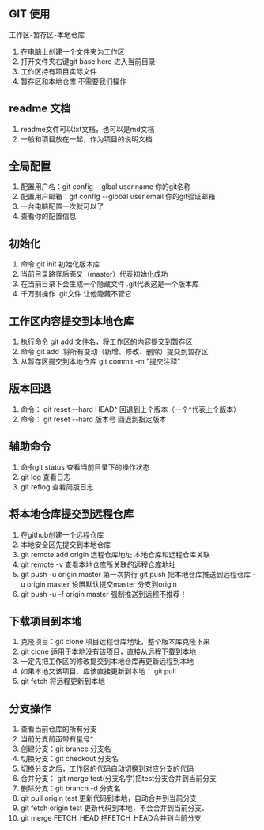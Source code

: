 ## GIT 使用
工作区-暂存区-本地仓库
1. 在电脑上创建一个文件夹为工作区
2. 打开文件夹右键git base here 进入当前目录
3. 工作区持有项目实际文件
4. 暂存区和本地仓库 不需要我们操作

## readme 文档
1. readme文件可以txt文档，也可以是md文档
2. 一般和项目放在一起，作为项目的说明文档

## 全局配置
1. 配置用户名：git config --glbal user.name 你的git名称
2. 配置用户邮箱：git conflg --global user.email 你的git验证邮箱
3. 一台电脑配置一次就可以了
4. 查看你的配置信息

## 初始化
1. 命令 git init 初始化版本库
2. 当前目录路径后面又（master）代表初始化成功
3. 在当前目录下会生成一个隐藏文件 .git代表这是一个版本库
4. 千万别操作 .git文件 让他隐藏不管它

## 工作区内容提交到本地仓库
1. 执行命令 git add 文件名，将工作区的内容提交到暂存区
2. 命令 git add .将所有变动（新增、修改、删除）提交到暂存区
3. 从暂存区提交到本地仓库 git commit -m "提交注释"

## 版本回退
1. 命令： git reset --hard HEAD^ 回退到上个版本（一个^代表上个版本）
2. 命令： git reset --hard 版本号 回退到指定版本

## 辅助命令
1. 命令git status 查看当前目录下的操作状态
2. git log 查看日志
3. git reflog 查看简版日志

## 将本地仓库提交到远程仓库
1. 在github创建一个远程仓库
2. 本地安全区先提交到本地仓库
3. git remote add origin 远程仓库地址 本地仓库和远程仓库关联
4. git remote -v 查看本地仓库所关联的远程仓库地址
5. git push -u origin master 第一次执行
git push 把本地仓库推送到远程仓库
-u origin master 设置默认提交master 分支到origin
6. git push -u -f origin master 强制推送到远程不推荐！

## 下载项目到本地
1. 克隆项目：git clone 项目远程仓库地址，整个版本库克隆下来
2. git clone 适用于本地没有该项目，直接从远程下载到本地
3. 一定先把工作区的修改提交到本地仓库再更新远程到本地
4. 如果本地又该项目、应该直接更新到本地： git pull
5. git fetch 将远程更新到本地

## 分支操作
1. 查看当前仓库的所有分支
2. 当前分支前面带有星号*
3. 创建分支：git  brance 分支名
4. 切换分支：git checkout 分支名
5. 切换分支之后，工作区的代码自动切换到对应分支的代码
6. 合并分支： git merge test(分支名字)把test分支合并到当前分支
7. 删除分支：git branch -d 分支名
8. git pull origin test 更新代码到本地，自动合并到当前分支
9. git fetch origin test 更新代码到本地，不会合并到当前分支、
10. git merge FETCH_HEAD 把FETCH_HEAD合并到当前分支

